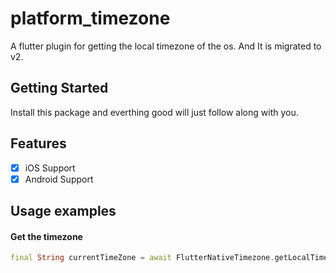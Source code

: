 # platform_timezone

A flutter plugin for getting the local timezone of the os. And It is migrated to v2.

## Getting Started

Install this package and everthing good will just follow along with you.
 
## Features

- [X] iOS Support
- [X] Android Support

## Usage examples

#### Get the timezone
```dart
final String currentTimeZone = await FlutterNativeTimezone.getLocalTimezone();
```
